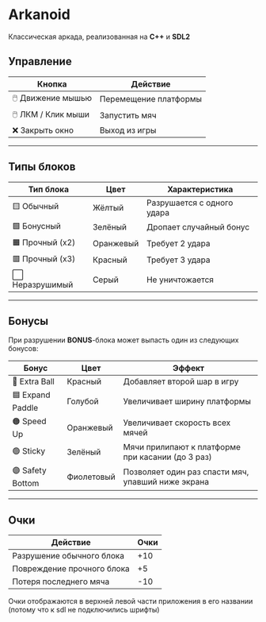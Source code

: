 # Arkanoid 
Классическая аркада, реализованная на **C++** и **SDL2**  

## Управление

| Кнопка                | Действие                  |
|------------------------|---------------------------|
| 🖱️ Движение мышью      | Перемещение платформы     |
| 🖱️ ЛКМ / Клик мыши     | Запустить мяч             |
| ❌ Закрыть окно        | Выход из игры             |

---

## Типы блоков

| Тип блока        | Цвет        | Характеристика                      |
|------------------|-------------|-------------------------------------|
| 🟨 Обычный        | Жёлтый      | Разрушается с одного удара          |
| 🟩 Бонусный       | Зелёный     | Дропает случайный бонус             |
| 🟧 Прочный (x2)   | Оранжевый   | Требует 2 удара                     |
| 🟥 Прочный (x3)   | Красный     | Требует 3 удара                     |
| ⬜ Неразрушимый   | Серый       | Не уничтожается                     |

---

## Бонусы

При разрушении **BONUS**-блока может выпасть один из следующих бонусов:

| Бонус              | Цвет        | Эффект                                                  |
|---------------------|-------------|----------------------------------------------------------|
| 🔴 Extra Ball        | Красный     | Добавляет второй шар в игру        |
| 🟦 Expand Paddle     | Голубой     | Увеличивает ширину платформы                             |
| 🟠 Speed Up          | Оранжевый   | Увеличивает скорость всех мячей                          |
| 🟢 Sticky            | Зелёный     | Мячи прилипают к платформе при касании (до 3 раз)       |
| 🟣 Safety Bottom     | Фиолетовый  | Позволяет один раз спасти мяч, упавший ниже экрана       |

---

## Очки

| Действие                        | Очки     |
|----------------------------------|----------|
| Разрушение обычного блока       | +10      |
| Повреждение прочного блока      | +5       |
| Потеря последнего мяча          | -10      |

Очки отображаются в верхней левой части приложения в его названии (потому что к sdl не подключились шрифты)
